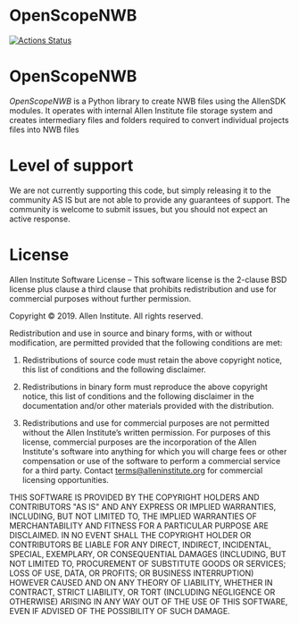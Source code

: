 # OpenScopeNWB

[![Actions Status](https://github.com/AllenInstitute/OpenScopeNWB/actions/workflows/open-scope-actions.yml/badge.svg)](https://github.com/AllenInstitute/OpenScopeNWB/actions)

OpenScopeNWB
========================

*OpenScopeNWB* is a Python library to create NWB files using the AllenSDK 
modules. It operates with internal Allen Institute file storage system and 
creates intermediary files and folders required to convert individual projects 
files into NWB files

Level of support
========================

We are not currently supporting this code, but simply releasing it to the community AS IS but are not able to provide any guarantees of support. The community is welcome to submit issues, but you should not expect an active response.

License
========================

Allen Institute Software License – This software license is the 2-clause BSD 
license plus clause a third clause that prohibits redistribution and use for 
commercial purposes without further permission. 

Copyright © 2019. Allen Institute.  All rights reserved.

Redistribution and use in source and binary forms, with or without 
modification, are permitted provided that the following conditions are met:

1. Redistributions of source code must retain the above copyright notice, this 
list of conditions and the following disclaimer.

2. Redistributions in binary form must reproduce the above copyright notice, 
this list of conditions and the following disclaimer in the documentation 
and/or other materials provided with the distribution.

3. Redistributions and use for commercial purposes are not permitted without 
the Allen Institute’s written permission. For purposes of this license, 
commercial purposes are the incorporation of the Allen Institute's software 
into anything for which you will charge fees or other compensation or use of 
the software to perform a commercial service for a third party. Contact 
terms@alleninstitute.org for commercial licensing opportunities.

THIS SOFTWARE IS PROVIDED BY THE COPYRIGHT HOLDERS AND CONTRIBUTORS "AS IS" AND 
ANY EXPRESS OR IMPLIED WARRANTIES, INCLUDING, BUT NOT LIMITED TO, THE IMPLIED 
WARRANTIES OF MERCHANTABILITY AND FITNESS FOR A PARTICULAR PURPOSE ARE 
DISCLAIMED. IN NO EVENT SHALL THE COPYRIGHT HOLDER OR CONTRIBUTORS BE LIABLE 
FOR ANY DIRECT, INDIRECT, INCIDENTAL, SPECIAL, EXEMPLARY, OR CONSEQUENTIAL 
DAMAGES (INCLUDING, BUT NOT LIMITED TO, PROCUREMENT OF SUBSTITUTE GOODS OR 
SERVICES; LOSS OF USE, DATA, OR PROFITS; OR BUSINESS INTERRUPTION) HOWEVER 
CAUSED AND ON ANY THEORY OF LIABILITY, WHETHER IN CONTRACT, STRICT LIABILITY, 
OR TORT (INCLUDING NEGLIGENCE OR OTHERWISE) ARISING IN ANY WAY OUT OF THE USE 
OF THIS SOFTWARE, EVEN IF ADVISED OF THE POSSIBILITY OF SUCH DAMAGE.
